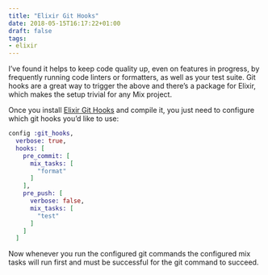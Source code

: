 ```yaml
---
title: "Elixir Git Hooks"
date: 2018-05-15T16:17:22+01:00
draft: false
tags:
- elixir
---
```


I’ve found it helps to keep code quality up, even on features in progress, by frequently running code linters or formatters, as well as your test suite. Git hooks are a great way to trigger the above and there’s a package for Elixir, which makes the setup trivial for any Mix project.

Once you install [Elixir Git Hooks](https://github.com/qgadrian/elixir_git_hooks) and compile it, you just need to configure which git hooks you’d like to use:


```elixir
config :git_hooks,
  verbose: true,
  hooks: [
    pre_commit: [
      mix_tasks: [
        "format"
      ]
    ],
    pre_push: [
      verbose: false,
      mix_tasks: [
        "test"
      ]
    ]
  ]
```

Now whenever you run the configured git commands the configured mix tasks will run first and must be successful for the git command to succeed.

